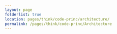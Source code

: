 ```yaml
---
layout: page
folderlist: true
location: pages/think/code-princ/architecture/
permalink: /pages/think/code-princ/Architecture
---
```

